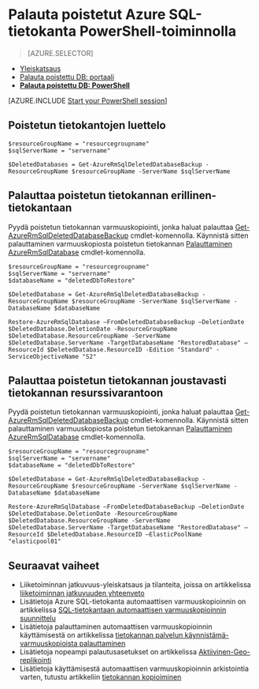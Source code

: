 <properties
    pageTitle="Palauta poistetut Azure SQL-tietokanta (PowerShell) | Microsoft Azure"
    description="Palauta poistetut Azure SQL-tietokanta (PowerShell)."
    services="sql-database"
    documentationCenter=""
    authors="stevestein"
    manager="jhubbard"
    editor=""/>

<tags
    ms.service="sql-database"
    ms.devlang="NA"
    ms.date="10/12/2016"
    ms.author="sstein"
    ms.workload="NA"
    ms.topic="article"
    ms.tgt_pltfrm="NA"/>


# <a name="restore-a-deleted-azure-sql-database-by-using-powershell"></a>Palauta poistetut Azure SQL-tietokanta PowerShell-toiminnolla

> [AZURE.SELECTOR]
- [Yleiskatsaus](sql-database-recovery-using-backups.md)
- [Palauta poistettu DB: portaali](sql-database-restore-deleted-database-portal.md)
- [**Palauta poistettu DB: PowerShell**](sql-database-restore-deleted-database-powershell.md)

[AZURE.INCLUDE [Start your PowerShell session](../../includes/sql-database-powershell.md)]


## <a name="get-a-list-of-deleted-databases"></a>Poistetun tietokantojen luettelo

```
$resourceGroupName = "resourcegroupname"
$sqlServerName = "servername"

$DeletedDatabases = Get-AzureRmSqlDeletedDatabaseBackup -ResourceGroupName $resourceGroupName -ServerName $sqlServerName
```

## <a name="restore-your-deleted-database-into-a-standalone-database"></a>Palauttaa poistetun tietokannan erillinen-tietokantaan

Pyydä poistetun tietokannan varmuuskopiointi, jonka haluat palauttaa [Get-AzureRmSqlDeletedDatabaseBackup](https://msdn.microsoft.com/library/azure/mt693387(v=azure.300/).aspx) cmdlet-komennolla. Käynnistä sitten palauttaminen varmuuskopiosta poistetun tietokannan [Palauttaminen AzureRmSqlDatabase](https://msdn.microsoft.com/library/azure/mt693390(v=azure.300/).aspx) cmdlet-komennolla.

```
$resourceGroupName = "resourcegroupname"
$sqlServerName = "servername"
$databaseName = "deletedDbToRestore"

$DeletedDatabase = Get-AzureRmSqlDeletedDatabaseBackup -ResourceGroupName $resourceGroupName -ServerName $sqlServerName -DatabaseName $databaseName

Restore-AzureRmSqlDatabase –FromDeletedDatabaseBackup –DeletionDate $DeletedDatabase.DeletionDate -ResourceGroupName $DeletedDatabase.ResourceGroupName -ServerName $DeletedDatabase.ServerName -TargetDatabaseName "RestoredDatabase" –ResourceId $DeletedDatabase.ResourceID -Edition "Standard" -ServiceObjectiveName "S2"
```


## <a name="restore-your-deleted-database-into-an-elastic-database-pool"></a>Palauttaa poistetun tietokannan joustavasti tietokannan resurssivarantoon

Pyydä poistetun tietokannan varmuuskopiointi, jonka haluat palauttaa [Get-AzureRmSqlDeletedDatabaseBackup](https://msdn.microsoft.com/library/azure/mt693387(v=azure.300/).aspx) cmdlet-komennolla. Käynnistä sitten palauttaminen varmuuskopiosta poistetun tietokannan [Palauttaminen AzureRmSqlDatabase](https://msdn.microsoft.com/library/azure/mt693390(v=azure.300/).aspx) cmdlet-komennolla.

```
$resourceGroupName = "resourcegroupname"
$sqlServerName = "servername"
$databaseName = "deletedDbToRestore"

$DeletedDatabase = Get-AzureRmSqlDeletedDatabaseBackup -ResourceGroupName $resourceGroupName -ServerName $sqlServerName -DatabaseName $databaseName

Restore-AzureRmSqlDatabase –FromDeletedDatabaseBackup –DeletionDate $DeletedDatabase.DeletionDate -ResourceGroupName $DeletedDatabase.ResourceGroupName -ServerName $DeletedDatabase.ServerName -TargetDatabaseName "RestoredDatabase" –ResourceId $DeletedDatabase.ResourceID –ElasticPoolName "elasticpool01"
```


## <a name="next-steps"></a>Seuraavat vaiheet

- Liiketoiminnan jatkuvuus-yleiskatsaus ja tilanteita, joissa on artikkelissa [liiketoiminnan jatkuvuuden yhteenveto](sql-database-business-continuity.md)
- Lisätietoja Azure SQL-tietokanta automaattisen varmuuskopioinnin on artikkelissa [SQL-tietokantaan automaattisen varmuuskopioinnin suunnittelu](sql-database-automated-backups.md)
- Lisätietoja palauttaminen automaattisen varmuuskopioinnin käyttämisestä on artikkelissa [tietokannan palvelun käynnistämä-varmuuskopioista palauttaminen](sql-database-recovery-using-backups.md)
- Lisätietoja nopeampi palautusasetukset on artikkelissa [Aktiivinen-Geo-replikointi](sql-database-geo-replication-overview.md)  
- Lisätietoja käyttämisestä automaattisen varmuuskopioinnin arkistointia varten, tutustu artikkeliin [tietokannan kopioiminen](sql-database-copy.md)
